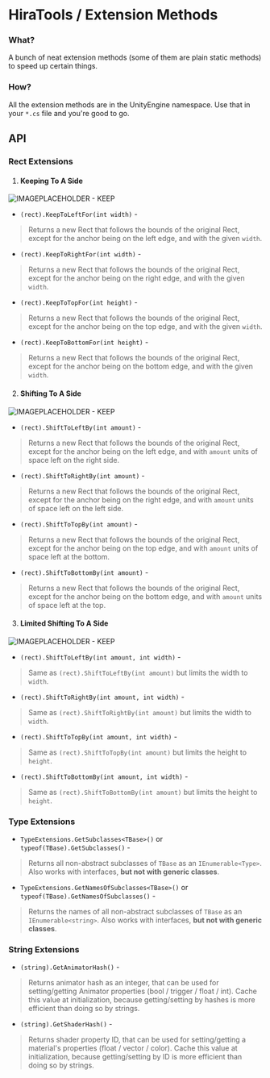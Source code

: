 ﻿# HiraTools / Extension Methods

### What?

 A bunch of neat extension methods (some of them are plain static methods) to speed up certain things.
 
### How?

 All the extension methods are in the UnityEngine namespace. Use that in your `*.cs` file and you're good to go.
 
## API

### Rect Extensions

 1. #### Keeping To A Side
 
 ![IMAGEPLACEHOLDER - KEEP](images~/keep.png)
 
 - ``(rect).KeepToLeftFor(int width)`` - 
 > Returns a new Rect that follows the bounds of the original Rect, except for the anchor being on the left edge, and with the given ``width``.
 - ``(rect).KeepToRightFor(int width)`` - 
 > Returns a new Rect that follows the bounds of the original Rect, except for the anchor being on the right edge, and with the given ``width``.
 - ``(rect).KeepToTopFor(int height)`` - 
 > Returns a new Rect that follows the bounds of the original Rect, except for the anchor being on the top edge, and with the given ``width``.
 - ``(rect).KeepToBottomFor(int height)`` - 
 > Returns a new Rect that follows the bounds of the original Rect, except for the anchor being on the bottom edge, and with the given ``width``.
 
 2. #### Shifting To A Side
 
 ![IMAGEPLACEHOLDER - KEEP](images~/shift.png)
 
 - ``(rect).ShiftToLeftBy(int amount)`` - 
 > Returns a new Rect that follows the bounds of the original Rect, except for the anchor being on the left edge, and with `amount` units of space left on the right side.
 - ``(rect).ShiftToRightBy(int amount)`` - 
 > Returns a new Rect that follows the bounds of the original Rect, except for the anchor being on the right edge, and with `amount` units of space left on the left side.
 - ``(rect).ShiftToTopBy(int amount)`` - 
 > Returns a new Rect that follows the bounds of the original Rect, except for the anchor being on the top edge, and with `amount` units of space left at the bottom.
 - ``(rect).ShiftToBottomBy(int amount)`` - 
 > Returns a new Rect that follows the bounds of the original Rect, except for the anchor being on the bottom edge, and with `amount` units of space left at the top.
 
 3. #### Limited Shifting To A Side
 
 ![IMAGEPLACEHOLDER - KEEP](images~/lshift.png)
 
 - ``(rect).ShiftToLeftBy(int amount, int width)`` - 
 > Same as ``(rect).ShiftToLeftBy(int amount)`` but limits the width to ``width``.
 - ``(rect).ShiftToRightBy(int amount, int width)`` - 
 > Same as ``(rect).ShiftToRightBy(int amount)`` but limits the width to ``width``.
 - ``(rect).ShiftToTopBy(int amount, int width)`` - 
 > Same as ``(rect).ShiftToTopBy(int amount)`` but limits the height to ``height``.
 - ``(rect).ShiftToBottomBy(int amount, int width)`` - 
 > Same as ``(rect).ShiftToBottomBy(int amount)`` but limits the height to ``height``.
 
### Type Extensions
 - ``TypeExtensions.GetSubclasses<TBase>()`` or ``typeof(TBase).GetSubclasses()`` - 
 > Returns all non-abstract subclasses of ``TBase`` as an ``IEnumerable<Type>``. Also works with interfaces, **but not with generic classes**.
 - ``TypeExtensions.GetNamesOfSubclasses<TBase>()`` or ``typeof(TBase).GetNamesOfSubclasses()`` - 
 > Returns the names of all non-abstract subclasses of ``TBase`` as an ``IEnumerable<string>``. Also works with interfaces, **but not with generic classes**.
 
### String Extensions
 - ``(string).GetAnimatorHash()`` - 
 > Returns animator hash as an integer, that can be used for setting/getting Animator properties (bool / trigger / float / int). Cache this value at initialization, because getting/setting by hashes is more efficient than doing so by strings.
 - ``(string).GetShaderHash()`` - 
 > Returns shader property ID, that can be used for setting/getting a material's properties (float / vector / color). Cache this value at initialization, because getting/setting by ID is more efficient than doing so by strings.